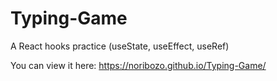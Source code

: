 # Typing-Game
A React hooks practice (useState, useEffect, useRef)

You can view it here: https://noribozo.github.io/Typing-Game/
